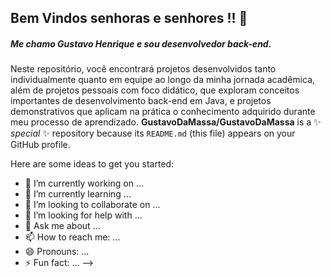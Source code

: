 ## Bem Vindos senhoras e senhores !! 👋

##### Me chamo Gustavo Henrique e sou desenvolvedor back-end.
Neste repositório, você encontrará projetos desenvolvidos tanto individualmente quanto em equipe ao longo da minha jornada acadêmica, além de projetos pessoais com foco didático, que exploram conceitos importantes de desenvolvimento back-end em Java, e projetos demonstrativos que aplicam na prática o conhecimento adquirido durante meu processo de aprendizado.
**GustavoDaMassa/GustavoDaMassa** is a ✨ _special_ ✨ repository because its `README.md` (this file) appears on your GitHub profile.

Here are some ideas to get you started:

- 🔭 I’m currently working on ...
- 🌱 I’m currently learning ...
- 👯 I’m looking to collaborate on ...
- 🤔 I’m looking for help with ...
- 💬 Ask me about ...
- 📫 How to reach me: ...
- 😄 Pronouns: ...
- ⚡ Fun fact: ...
-->
